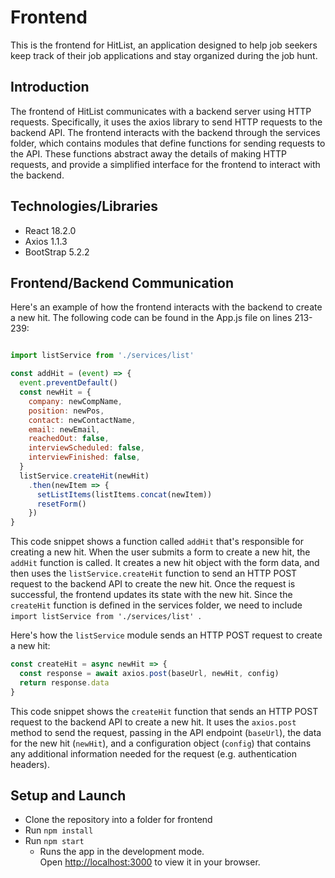 # Frontend

This is the frontend for HitList, an application designed to help job seekers keep track of their job applications and stay organized during the job hunt.

## Introduction

The frontend of HitList communicates with a backend server using HTTP requests. Specifically, it uses the axios library to send HTTP requests to the backend API. The frontend interacts with the backend through the services folder, which contains modules that define functions for sending requests to the API. These functions abstract away the details of making HTTP requests, and provide a simplified interface for the frontend to interact with the backend.

## Technologies/Libraries

* React 18.2.0
* Axios 1.1.3
* BootStrap 5.2.2

## Frontend/Backend Communication

Here's an example of how the frontend interacts with the backend to create a new hit. The following code can be found in the App.js file on lines 213-239: 

```javascript

import listService from './services/list'

const addHit = (event) => {
  event.preventDefault()
  const newHit = {
    company: newCompName,
    position: newPos,
    contact: newContactName,
    email: newEmail,
    reachedOut: false,
    interviewScheduled: false,
    interviewFinished: false,
  }
  listService.createHit(newHit)
    .then(newItem => {
      setListItems(listItems.concat(newItem))
      resetForm()
    })
}

```

This code snippet shows a function called `addHit` that's responsible for creating a new hit. When the user submits a form to create a new hit, the `addHit` function is called. It creates a new hit object with the form data, and then uses the `listService.createHit` function to send an HTTP POST request to the backend API to create the new hit. Once the request is successful, the frontend updates its state with the new hit. Since the `createHit` function is defined in the services folder, we need to include ```import listService from './services/list' ```. 

Here's how the `listService` module sends an HTTP POST request to create a new hit:

```javascript
const createHit = async newHit => {
  const response = await axios.post(baseUrl, newHit, config)
  return response.data
}
```
This code snippet shows the `createHit` function that sends an HTTP POST request to the backend API to create a new hit. It uses the `axios.post` method to send the request, passing in the API endpoint (`baseUrl`), the data for the new hit (`newHit`), and a configuration object (`config`) that contains any additional information needed for the request (e.g. authentication headers).


## Setup and Launch

* Clone the repository into a folder for frontend
* Run ```npm install```
* Run  ```npm start```
    * Runs the app in the development mode.\
      Open [http://localhost:3000](http://localhost:3000) to view it in your browser.

